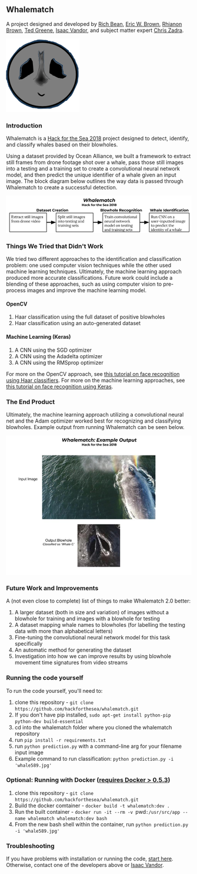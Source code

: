 ## Whalematch
A project designed and developed by [Rich Bean](https://github.com/rbeanqa), [Eric W. Brown](https://github.com/Feneric), [Rhianon Brown](https://github.com/Rhi-Bot), [Ted Greene](https://github.com/tngreene), [Isaac Vandor](https://github.com/isaacvandor), and subject matter expert [Chris Zadra](https://www.linkedin.com/in/chriszadra/).

![Logo](https://raw.githubusercontent.com/hackforthesea/whalematch/master/docs/WhaleMatchLogo.png)

### Introduction
Whalematch is a [Hack for the Sea 2018](https://www.hackforthesea.tech/GLO) project designed to detect, identify, and classify whales based on their blowholes. 

Using a dataset provided by Ocean Alliance, we built a framework to extract still frames from drone footage shot over a whale, pass those still images into a testing and a training set to create a convolutional neural network model, and then predict the unique identifier of a whale given an input image. The block diagram below outlines the way data is passed through Whalematch to create a successful detection.

![This block diagram](https://raw.githubusercontent.com/hackforthesea/whalematch/master/docs/whalematch.jpg)

### Things We Tried that Didn't Work
We tried two different approaches to the identification and classification problem: one used computer vision techniques while the other used machine learning techniques. Ultimately, the machine learning approach produced more accurate classifications. Future work could include a blending of these approaches, such as using computer vision to pre-process images and improve the machine learning model.

#### OpenCV
1. Haar classification using the full dataset of positive blowholes
2. Haar classification using an auto-generated dataset

#### Machine Learning (Keras)
1. A CNN using the SGD optimizer
2. A CNN using the Adadelta optimizer
3. A CNN using the RMSprop optimizer

For more on the OpenCV approach, see [this tutorial on face recognition using Haar classifiers](https://docs.opencv.org/3.3.0/d7/d8b/tutorial_py_face_detection.html). For more on the machine learning approaches, see [this tutorial on face recognition using Keras](https://medium.freecodecamp.org/making-your-own-face-recognition-system-29a8e728107c).

### The End Product
Ultimately, the machine learning approach utilizing a convolutional neural net and the Adam optimizer worked best for recognizing and classifying blowholes. Example output from running Whalematch can be seen below.

![Example Whalematch Output](https://raw.githubusercontent.com/hackforthesea/whalematch/master/docs/Whalematch%20Output.jpg)

### Future Work and Improvements
A (not even close to complete) list of things to make Whalematch 2.0 better:
1. A larger dataset (both in size and variation) of images without a blowhole for training and images with a blowhole for testing
2. A dataset mapping whale names to blowholes (for labelling the testing data with more than alphabetical letters)
3. Fine-tuning the convolutional neural network model for this task specifically
4. An automatic method for generating the dataset
5. Investigation into how we can improve results by using blowhole movement time signatures from video streams

### Running the code yourself
To run the code yourself, you'll need to:
1. clone this repository - `git clone https://github.com/hackforthesea/whalematch.git`
2. If you don't have pip installed, `sudo apt-get install python-pip python-dev build-essential` 
3. cd into the whalematch folder where you cloned the whalematch repository
4. run `pip install -r requirements.txt`
5. run `python prediction.py` with a command-line arg for your filename input image
6. Example command to run classification: `python prediction.py -i 'whale589.jpg' `

### Optional: Running with Docker ([requires Docker > 0.5.3](https://askubuntu.com/a/477554/151917))

1. clone this repository - `git clone https://github.com/hackforthesea/whalematch.git`
2. Build the docker comtainer - `docker build -t whalematch:dev .`
3. Run the built container - `docker run -it --rm -v `pwd`:/usr/src/app --name whalematch whalematch:dev bash`
4. From the new bash shell within the container, run `python prediction.py -i 'whale589.jpg'`

### Troubleshooting
If you have problems with installation or running the code, [start here](https://www.pyimagesearch.com/2018/05/28/ubuntu-18-04-how-to-install-opencv/). Otherwise, contact one of the developers above or [Isaac Vandor](mailto:isaacvandor@gmail.com).
